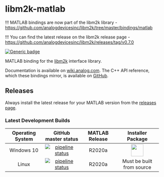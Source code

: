 # libm2k-matlab
!!! MATLAB bindings are now part of the libm2k library - https://github.com/analogdevicesinc/libm2k/tree/master/bindings/matlab

!!! You can find the latest release on the libm2k release page - https://github.com/analogdevicesinc/libm2k/releases/tag/v0.7.0



[![Generic badge](https://img.shields.io/badge/MATLAB-R2020a-BLUE.svg)](https://shields.io/)


MATLAB binding for the [libm2k](https://github.com/analogdevicesinc/libm2k) interface library.

Documentation is available on [wiki.analog.com](https://wiki.analog.com/university/tools/m2k/matlab). The C++ API reference, which these bindings mirror, is available on [GitHub](https://analogdevicesinc.github.io/libm2k/index.html).

## Releases

Always install the latest release for your MATLAB version from the [releases page](https://github.com/analogdevicesinc/libm2k-matlab/releases/latest).

### Latest Development Builds

|  Operating System | GitHub master status  | MATLAB Release |  Installer Package  |
|:-------:|:---------------------:|:-------:|:-------------------:|
| Windows 10 | [![pipeline status](https://gitlab.com/tfcollins/libm2k-matlab/badges/master/pipeline.svg)](https://gitlab.com/tfcollins/libm2k-matlab/commits/master) | R2020a | <a href="https://gitlab.com/tfcollins/libm2k-matlab/-/jobs/artifacts/master/download?job=package:win64"><img src="https://upload.wikimedia.org/wikipedia/commons/2/21/Matlab_Logo.png" data-canonical-src="https://upload.wikimedia.org/wikipedia/commons/2/21/Matlab_Logo.png" height="40" /></a>|
| Linux | [![pipeline status](https://gitlab.com/tfcollins/libm2k-matlab/badges/master/pipeline.svg)](https://gitlab.com/tfcollins/libm2k-matlab/commits/master) | R2020a | Must be built from source |

